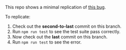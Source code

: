 This repo shows a minimal replication of [this bug](https://github.com/cloudflare/workers-sdk/issues/5367).

To replicate:

1. Check out the **second-to-last** commit on this branch.
1. Run `npm run test` to see the test suite pass correctly.
1. Now check out the **last** commit on this branch.
1. Run `npm run test` to see the error.
